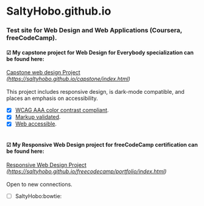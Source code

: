 # SaltyHobo.github.io
### Test site for Web Design and Web Applications (Coursera, freeCodeCamp).

#### &#9745; My capstone project for Web Design for Everybody specialization can be found here: <br>
<a href="https://saltyhobo.github.io/capstone/index.html">Capstone web design Project</a>
<br/>
<cite> (https://saltyhobo.github.io/capstone/index.html)</cite>
<br/><br/>
This project includes responsive design, is dark-mode compatible, and places an emphasis on accessibility.
- [x] [WCAG AAA color contrast compliant](https://webaim.org/resources/contrastchecker/).
- [x] [Markup validated](https://validator.w3.org/).
- [x] [Web accessible](http://wave.webaim.org/).
<br/><br/>
#### &#9745; My Responsive Web Design project for freeCodeCamp certification can be found here: <br>
<a href="https://saltyhobo.github.io/freecodecamp/portfolio/index.html">Responsive Web Design Project</a>
<br/>
<cite> (https://saltyhobo.github.io/freecodecamp/portfolio/index.html)</cite>
<br/><br/>
Open to new connections.
- [ ] SaltyHobo:bowtie:
